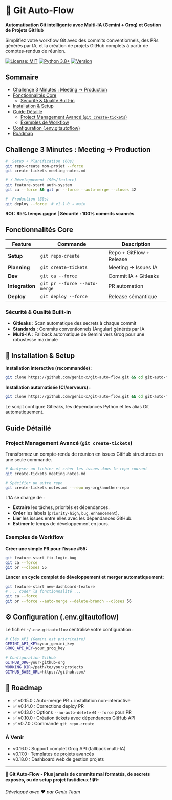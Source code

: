 # 🤖 Git Auto-Flow
**Automatisation Git intelligente avec Multi-IA (Gemini + Groq) et Gestion de Projets GitHub**

Simplifiez votre workflow Git avec des commits conventionnels, des PRs générés par IA, et la création de projets GitHub complets à partir de comptes-rendus de réunion.

[![License: MIT](https://img.shields.io/badge/License-MIT-yellow.svg)](https://opensource.org/licenses/MIT)
[![Python 3.8+](https://img.shields.io/badge/python-3.8+-blue.svg)](https://www.python.org/downloads/)
[![Version](https://img.shields.io/badge/version-v0.15.0-blue.svg)](https://github.com/genix-x/git-auto-flow/releases/latest)

## Sommaire
- [Challenge 3 Minutes : Meeting → Production](#challenge-3-minutes--meeting--production)
- [Fonctionnalités Core](#fonctionnalités-core)
  - [Sécurité & Qualité Built-in](#sécurité--qualité-built-in)
- [Installation & Setup](#-installation--setup)
- [Guide Détaillé](#guide-détaillé)
  - [Project Management Avancé (`git create-tickets`)](#project-management-avancé-git-create-tickets)
  - [Exemples de Workflow](#exemples-de-workflow)
- [Configuration (.env.gitautoflow)](#️-configuration-envgitautoflow)
- [Roadmap](#-roadmap)

## Challenge 3 Minutes : Meeting → Production

```bash
#  Setup + Planification (60s)
git repo-create mon-projet --force
git create-tickets meeting-notes.md

# ⚡ Développement (90s/feature)  
git feature-start auth-system
git ca --force && git pr --force --auto-merge --closes 42

#  Production (30s)
git deploy --force  # v1.1.0 → main
```
**ROI : 95% temps gagné | Sécurité : 100% commits scannés**

## Fonctionnalités Core

| Feature | Commande | Description |
|---|---|---|
| **️Setup** | `git repo-create` | Repo + GitFlow + Release |
| **Planning** | `git create-tickets` | Meeting → Issues IA |
| **Dev** | `git ca --force` | Commit IA + Gitleaks |
| **Integration** | `git pr --force --auto-merge` | PR automation |
| **Deploy** | `git deploy --force` | Release sémantique |

### Sécurité & Qualité Built-in
- **Gitleaks** : Scan automatique des secrets à chaque commit
- **Standards** : Commits conventionnels (Angular) générés par IA
- **Multi-IA** : Fallback automatique de Gemini vers Groq pour une robustesse maximale

## 🚀 Installation & Setup

**Installation interactive (recommandée) :**
```bash
git clone https://github.com/genix-x/git-auto-flow.git && cd git-auto-flow && ./install.sh
```
**Installation automatisée (CI/serveurs) :**
```bash
git clone https://github.com/genix-x/git-auto-flow.git && cd git-auto-flow && ./install.sh --non-interactive
```
Le script configure Gitleaks, les dépendances Python et les alias Git automatiquement.

## Guide Détaillé

### Project Management Avancé (`git create-tickets`)

Transformez un compte-rendu de réunion en issues GitHub structurées en une seule commande.

```bash
# Analyser un fichier et créer les issues dans le repo courant
git create-tickets meeting-notes.md

# Spécifier un autre repo
git create-tickets notes.md --repo my-org/another-repo
```

L'IA se charge de :
- **Extraire** les tâches, priorités et dépendances.
- **Créer** les labels (`priority-high`, `bug`, `enhancement`).
- **Lier** les issues entre elles avec les dépendances GitHub.
- **Estimer** le temps de développement en jours.

### Exemples de Workflow

**Créer une simple PR pour l'issue #55:**
```bash
git feature-start fix-login-bug
git ca --force
git pr --closes 55
```

**Lancer un cycle complet de développement et merger automatiquement:**
```bash
git feature-start new-dashboard-feature
# ... coder la fonctionnalité ...
git ca --force
git pr --force --auto-merge --delete-branch --closes 56
```

## ⚙️ Configuration (.env.gitautoflow)

Le fichier `~/.env.gitautoflow` centralise votre configuration :
```bash
# Clés API (Gemini est prioritaire)
GEMINI_API_KEY=your_gemini_key
GROQ_API_KEY=your_groq_key

# Configuration GitHub
GITHUB_ORG=your-github-org
WORKING_DIR=/path/to/your/projects
GITHUB_BASE_URL=https://github.com/
```

## 🎯 Roadmap
- ✅ v0.15.0 : Auto-merge PR + installation non-interactive
- ✅ v0.14.0 : Corrections deploy PR
- ✅ v0.13.0 : Options `--no-auto-delete` et `--force` pour PR
- ✅ v0.10.0 : Création tickets avec dépendances GitHub API
- ✅ v0.7.0 : Commande `git repo-create`

### À Venir
-  v0.16.0 : Support complet Groq API (fallback multi-IA)
-  v0.17.0 : Templates de projets avancés
-  v0.18.0 : Dashboard web de gestion projets

---

**🚀 Git Auto-Flow - Plus jamais de commits mal formatés, de secrets exposés, ou de setup projet fastidieux ! 🔒✨**

*Développé avec ❤️ par Genix Team*
